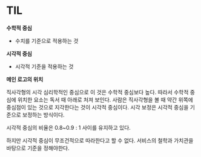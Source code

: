 # TIL

**수학적 중심**

- 수치를 기준으로 적용하는 것

**시각적 중심**

- 시각적 기준을 적용하는 것

**메인 로고의 위치**

직사각형의 시각 심리학적인 중심으로 이 것은 수학적 중심보다 높다. 따라서 수학적 중심에 위치한 요소는 독서 때 아래로 처져 보인다. 사람은 직사각형을 볼 때 약간 위쪽에 중심점이 있는 것으로 지각한다는 것이 시각적 중심이다. 시각 보정은 시각적 중심을 기준으로 보정하는 방식이다.

시각적 중심의 비율은 0.8~0.9 : 1 사이를 유지하고 있다.

하지만 시각적 중심이 무조건적으로 따라한다고 할 수 없다. 서비스의 철학과 가치관을 바탕으로 기준을 정해야한다.
